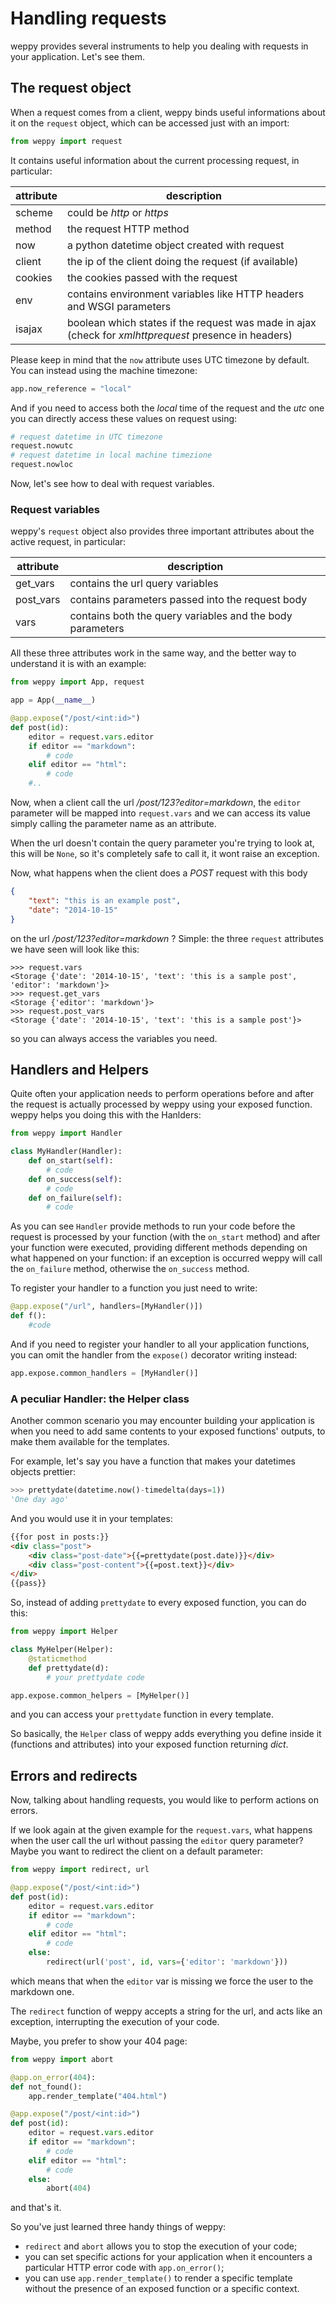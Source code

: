 Handling requests
=================

weppy provides several instruments to help you dealing with requests in your application. Let's see them. 

The request object
------------------
When a request comes from a client, weppy binds useful informations about it on the `request` object, which can be accessed just with an import:

```python
from weppy import request
```
It contains useful information about the current processing request, in particular:

| attribute | description |
| --- | --- |
| scheme | could be *http* or *https*|
| method | the request HTTP method |
| now | a python datetime object created with request|
| client | the ip of the client doing the request (if available) |
| cookies | the cookies passed with the request |
| env | contains environment variables like HTTP headers and WSGI parameters |
| isajax | boolean which states if the request was made in ajax (check for *xmlhttprequest* presence in headers) |

Please keep in mind that the `now` attribute uses UTC timezone by default. You can instead using the machine timezone:

```python
app.now_reference = "local"
```

And if you need to access both the *local* time of the request and the *utc* one you can directly access these values on request using:

```python
# request datetime in UTC timezone
request.nowutc
# request datetime in local machine timezione
request.nowloc
```

Now, let's see how to deal with request variables.

### Request variables

weppy's `request` object also provides three important attributes about the active request, in particular:

| attribute | description |
| --- | --- |
| get_vars | contains the url query variables |
| post_vars | contains parameters passed into the request body |
| vars | contains both the query variables and the body parameters |

All these three attributes work in the same way, and the better way to understand it is with an example:

```python
from weppy import App, request

app = App(__name__)

@app.expose("/post/<int:id>")
def post(id):
    editor = request.vars.editor
    if editor == "markdown":
        # code
    elif editor == "html":
        # code
    #..
```
Now, when a client call the url */post/123?editor=markdown*, the `editor` parameter will be mapped into `request.vars` and we can access its value simply calling the parameter name as an attribute.

When the url doesn't contain the query parameter you're trying to look at, this will be `None`, so it's completely safe to call it, it wont raise an exception.

Now, what happens when the client does a *POST* request with this body

```json
{
    "text": "this is an example post",
    "date": "2014-10-15"
}
```

on the url */post/123?editor=markdown* ? Simple: the three `request` attributes we have seen will look like this:

```
>>> request.vars
<Storage {'date': '2014-10-15', 'text': 'this is a sample post', 'editor': 'markdown'}>
>>> request.get_vars
<Storage {'editor': 'markdown'}>
>>> request.post_vars
<Storage {'date': '2014-10-15', 'text': 'this is a sample post'}>
```
so you can always access the variables you need.

Handlers and Helpers
--------------------
Quite often your application needs to perform operations before and after the request is actually processed by weppy using your exposed function.   
weppy helps you doing this with the Hanlders:

```python
from weppy import Handler

class MyHandler(Handler):
    def on_start(self):
        # code
    def on_success(self):
        # code
    def on_failure(self):
        # code
```
As you can see `Handler` provide methods to run your code before the request is processed by your function (with the `on_start` method) and after your function were executed, providing different methods depending on what happened on your function: if an exception is occurred weppy will call the `on_failure` method, otherwise the `on_success` method.

To register your handler to a function you just need to write:

```python
@app.expose("/url", handlers=[MyHandler()])
def f():
    #code
```
And if you need to register your handler to all your application functions, you can omit the handler from the `expose()` decorator writing instead:

```python
app.expose.common_handlers = [MyHandler()]
```

### A peculiar Handler: the Helper class

Another common scenario you may encounter building your application is when you need to add same contents to your exposed functions' outputs, to make them available for the templates.

For example, let's say you have a function that makes your datetimes objects prettier:

```python
>>> prettydate(datetime.now()-timedelta(days=1))
'One day ago'
```

And you would use it in your templates:

```html
{{for post in posts:}}
<div class="post">
    <div class="post-date">{{=prettydate(post.date)}}</div>
    <div class="post-content">{{=post.text}}</div>
</div>
{{pass}}
```

So, instead of adding `prettydate` to every exposed function, you can do this:

```python
from weppy import Helper

class MyHelper(Helper):
    @staticmethod
    def prettydate(d):
        # your prettydate code

app.expose.common_helpers = [MyHelper()]
```
and you can access your `prettydate` function in every template.

So basically, the `Helper` class of weppy adds everything you define inside it (functions and attributes) into your exposed function returning *dict*.

Errors and redirects
--------------------
Now, talking about handling requests, you would like to perform actions on errors.

If we look again at the given example for the `request.vars`, what happens when the user call the url without passing the `editor` query parameter?
Maybe you want to redirect the client on a default parameter:

```python
from weppy import redirect, url

@app.expose("/post/<int:id>")
def post(id):
    editor = request.vars.editor
    if editor == "markdown":
        # code
    elif editor == "html":
        # code
    else:
        redirect(url('post', id, vars={'editor': 'markdown'}))
```
which means that when the `editor` var is missing we force the user to the markdown one.

The `redirect` function of weppy accepts a string for the url, and acts like an exception, interrupting the execution of your code.

Maybe, you prefer to show your 404 page:

```python
from weppy import abort

@app.on_error(404):
def not_found():
    app.render_template("404.html")

@app.expose("/post/<int:id>")
def post(id):
    editor = request.vars.editor
    if editor == "markdown":
        # code
    elif editor == "html":
        # code
    else:
        abort(404)
```
and that's it.

So you've just learned three handy things of weppy:

* `redirect` and `abort` allows you to stop the execution of your code;
* you can set specific actions for your application when it encounters a particular HTTP error code with `app.on_error()`;
* you can use `app.render_template()` to render a specific template without the presence of an exposed function or a specific context.
